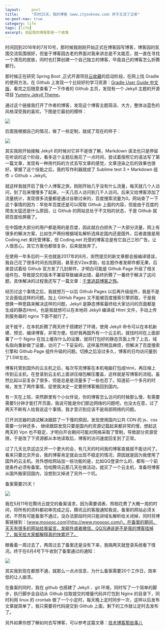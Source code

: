 ```yaml
---
layout:     post
title:      "历时25天，我的博客（www.ityouknow.com）终于又活了过来"
no-post-nav: true
category: life
tags: [life]
excerpt: 说起我的博客那是一个故事
---
```


时间回到2016年的7月10号，那时候我刚刚开始正式在博客园写博客，博客园的氛围交流氛围很好，但鉴于博客园古老的界面对我来讲总是不太能忍，就一直在寻找一个漂亮的皮肤，同时也打算创建一个自己独立的博客，毕竟自己的博客怎么折腾都行。

那时候正在研究 Spring Boot ,正式开源项目[云收藏](https://github.com/cloudfavorites/favorites-web)的启动阶段，在网上找 Gradle 的使用方法，在 Github 上发现一个比较好的学习资源：[Gradle User Guide 中文版](https://github.com/DONGChuan/GradleUserGuide)，看完之后随意查看了一下作者的 Github 主页，发现有一个 Jekyll 主题的开源项目 [Yummy Jekyll Theme](https://github.com/DONGChuan/Yummy-Jekyll)。

通过这个链接我打开了作者的博客，发现这个博客主题简洁、大方，整体淡蓝色的风格深受我的喜欢。下图是它最初的模样：

![](http://www.ityouknow.com/assets/images/2018/life/yummy.png)

后面我根据自己的情况，做了一些定制，就成了现在的样子：

![](http://www.ityouknow.com/assets/images/2018/life/ityouknow.png)


其实我刚开始接触 Jekyll 的时候对它并不是很了解，Markdown 语法也只是停留在听说的这个阶段，看多这个主题后我花了一点时间，尝试着按照它的语法写了第一篇文章，发现有一种用代码的方式去写文章的感觉，文章渲染之后的效果也很好。掌握了这个技能之后，我的写作利器就成了 Sublime text 3 + Markdown 组件 + Github + Jekyll。

就这样我就开启了我个人博客之旅，刚刚开始几乎没有什么流量，每天就几个人访问，到了后来慢慢多了起来，一天几百人访问到几千人访问。后来又给博客添加了流量统计，发现很多流量都是通过谷歌过来的，百度搜索流量为0。网站查了一下这个事情的因为：早些年百度还是可以爬取 Github 上面的内容，但是由于百度的爬虫太猛还是什么原因，让 Github 的网站总处于不文档的状态，于是 Github 就把百度给屏蔽了。

在中国绝大部分的用户都是用的是百度，因此就白白损失了一大部分流量，网上有很多的解决方案，比如生产两份根据域名解析选择走国内还是国外，后者直接是用 Coding.net 来托管博客，但 Coding.net 托管的博客总是有它自己三秒广告，让人很恶心。其它方案也都很复杂，后来就放弃了。

在使用一年多后的一天也就是2017年的8月，突然提交的新文章都会报编译错误，我自己花了很多时间去找原因，甚至去V2ex求助，给主题作者发邮件都无果，后来尝试着给 Github 官方发了几封邮件，才明白可能是 Github Page 升级了相关组件包，导致提交的版本不兼容导致编译出错，最终折腾了一番终于解决了这问题，具体解决的过程我还写了一篇文章：[千里追踪博客之殇](http://www.ityouknow.com/other/2017/09/10/blog-stop-a-month.html)。

经历过这个事情之后，我就想万一以后 Github Pages 以后再升级组件，我是不是又会面临这样的问题。加上 GitHub Pages 又不能被百度搜索引擎抓取，于是我想换一种思路来解决这样的问题，Jekyll 是静态博客最终给大家访问的页面都是生成的静态Html，也是我就想可以在本地将 Jekyll 编译成 Html 文件，手动上传到服务器的 nginx 下面不就行了。

说干就干，在本机折腾了两天终于搭建好了环境，使用 Jekyll 命令可以在本机新建、预览、编译博客，非常方便。恰好我再国外有一个云主机，就找时间在上面部署了一个 Nginx 在加上缓存什么的设置，就将打包好的静态页面上传了上去，域名指向重新做了设置，访问了一下妥妥的。这样虽然稍显麻烦，但解决了百度搜索引擎和 Github Page 组件升级的问题。切换之后没过多久，博客的日均访问量到了1.5W左右。

博客托管到国外的云主机之后，每次写完博客在本机电脑打包成html，再压缩上传到云主机，在登录到云主机上面讲压缩包解压覆盖，这样就是写博客的流程。虽然比起以前复杂了很多，但是总是是流量多了一些也忍了。知道前一个多月的时候，发生了两件事情，促使我决定一定要把博客搬回到国内。

有一天在上班，突然群里有个小伙伴说，你的博客怎么访问的时候那么慢，有需要需要5分钟才能打开页面，我说可能是你们那边网络的问题吧，也没太在意，过了两天不断有人给我说这个事情，我才意识到应该不是局部网络的问题。

打开浏览器的调试解决跟踪了一下慢的原因，发现使用国内公共 CDN 的 js、css 需要一分钟还多， 继续跟踪发现只要是国内的资源记载起来都非常的慢，想起这两天的 Vpn 也不稳定，才明白开会期间可能对网络采取了管制，导致部分资源受限，于是改了下资源都从本地读取后，博客的访问速度回复到了正常。

过了几天北京这边又开一个更大的会，有几天的时间我的博客直接就不能访问了。看来只要北京开会，我的博客肯定就会出现不稳定的情况，原因就是因为我使用了国外的云主机。另外想给网站加一些功能的是，比如QQ登录什么的，都有一个前提条件必须有备案。恰哈腾讯云那几天在做活动，就买了一个云主机，准备将博客从国外搬家回国内，没想到又掉进了另外一个坑。

备案需要25天！

![](http://www.ityouknow.com/assets/images/2018/life/beian.png)

我在5月11号在腾讯云提交的备案请求，因为需要调表、照相花费了大概一周的时间，将所有的资料都初审完成之后，腾讯云的客服通知我说，备案的网站必须关闭，不然有可能备案不通过，没办法那段时间只能讲域名解析给关闭掉，同时将博客链接到：[www.mooooc.com](http://www.mooooc.com/)，在备案的期间，天天有很多的网站给我留言、发邮件或者微信、QQ沟通说是不是我的博客挂掉了，每天给大家都解释真的快累坏了。

眼看着一周过去了，两周过去了备案还是没有下来，我隔两天就登录系统看下情况。终于在6月4号下午收到了备案通过的通知：

![](http://www.ityouknow.com/assets/images/2018/life/beian2.png)

其实我到现在都想不通，就那么一点点信息，为什么备案需要20个工作日，效率低的让人崩溃。

在备案的同时，我在 github 也搭建了 Jekyll 、git 环境，同时写了一个简单的脚步，执行脚步会自动从 Github 拉取提交的增量代码并打包到 Nginx 的目录下，同时利用 linux 的 crontab 做了一个小定时，每天晚上定时同步一次，这样以后发布文章就简单了，我只需要将代码提交到 Github 上面，剩下的工作就让定时去发布了。

另外如果你想了解如何去写博客，可以参考这篇文章：[技术博客那些事儿](http://www.ityouknow.com/other/2017/07/16/operating-technology-blog.html)
























